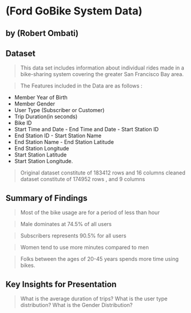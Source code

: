 # (Ford GoBike System Data)

## by (Robert Ombati)


## Dataset

>This data set includes information about individual rides made in a bike-sharing system covering the greater San Francisco Bay area.

>The Features included in the Data are as follows :
- Member Year of Birth 
- Member Gender 
- User Type (Subscriber or Customer) 
- Trip Duration(in seconds) 
- Bike ID 
- Start Time and Date - End Time and Date - Start Station ID 
- End Station ID - Start Station Name 
- End Station Name - End Station Latitude 
- End Station Longitude
- Start Station Latitude
- Start Station Longitude.

>Original dataset constitute of 183412 rows and 16 columns cleaned dataset constitute of 174952 rows , and 9 columns


## Summary of Findings

> Most of the bike usage are for a period of less than hour

>Male dominates at 74.5% of all users

>Subscribers represents 90.5% for all users

>Women tend to use more minutes compared to men

>Folks between the ages of 20-45 years spends more time using bikes.


## Key Insights for Presentation

> What is the average duration of trips?
>What is the user type distribution?
>What is the Gender Distribution?